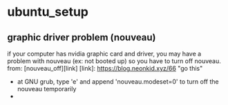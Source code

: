 # ubuntu_setup

## graphic driver problem (nouveau)
if your computer has nvidia graphic card and driver, you may have a problem with nouveau (ex: not booted up)
so you have to turn off nouveau. 
from: [nouveau_off][link]
[link]: https://blog.neonkid.xyz/66 "go this"

* at GNU grub, type 'e' and append 'nouveau.modeset=0' to turn off the nouveau temporarily
* 
